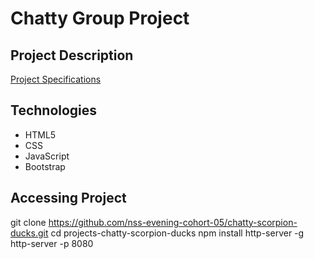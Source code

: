 # Chatty Group Project

## Project Description
[Project Specifications](https://github.com/nss-evening-cohort-05/chatty-scorpion-ducks/blob/master/instructions.md)

## Technologies

- HTML5
- CSS
- JavaScript
- Bootstrap

## Accessing Project
git clone https://github.com/nss-evening-cohort-05/chatty-scorpion-ducks.git
cd projects-chatty-scorpion-ducks
npm install http-server -g
http-server -p 8080
